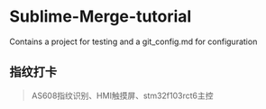 # Sublime-Merge-tutorial
Contains a project for testing and a git_config.md for configuration
## 指纹打卡
>AS608指纹识别、HMI触摸屏、stm32f103rct6主控
